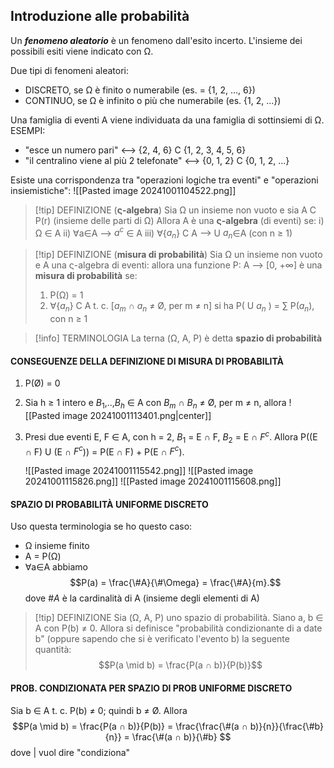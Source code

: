## Introduzione alle probabilità
Un ***fenomeno aleatorio*** è un fenomeno dall'esito incerto.
L'insieme dei possibili esiti viene indicato con Ω.

Due tipi di fenomeni aleatori:
- DISCRETO, se Ω è finito o numerabile (es.  = {1, 2, ..., 6})
- CONTINUO, se Ω è infinito o più che numerabile (es. {1, 2, ...})

Una famiglia di eventi A viene individuata da una famiglia di sottinsiemi di Ω.
ESEMPI:
- "esce un numero pari" <--> {2, 4, 6} C {1, 2, 3, 4, 5, 6}
- "il centralino viene al più 2 telefonate" <--> {0, 1, 2} C {0, 1, 2, ...}

Esiste una corrispondenza tra "operazioni logiche tra eventi" e "operazioni insiemistiche":
![[Pasted image 20241001104522.png]]

>[!tip] DEFINIZIONE (**ς-algebra**)
>Sia Ω un insieme non vuoto e sia A C P(r) (insieme delle parti di Ω)
>Allora A è una **ς-algebra** (di eventi) se:
>i) Ω ∈ A
>ii) ∀a∈A --> $a^c$ ∈ A
>iii) ∀{$a_n$} C A --> U $a_n$∈A (con n $\ge$ 1)


>[!tip] DEFINIZIONE (**misura di probabilità**)
>Sia Ω un insieme non vuoto e A una ς-algebra di eventi:
>allora una funzione P: A --> [0, +$\infty$] è una **misura di probabilità** se:
>1) P(Ω) = 1
>2) ∀{$a_n$} C A t. c. [$a_m$ ∩ $a_n$ ≠ Ø, per m ≠ n] si ha 
>	P( U $a_n$ ) = $\sum$ P($a_n$), con n $\ge$ 1


>[!info] TERMINOLOGIA
>La terna (Ω, A, P) è detta **spazio di probabilità**


#### CONSEGUENZE DELLA DEFINIZIONE DI MISURA DI PROBABILITÀ
1) P(Ø) = 0
2) Sia h $\ge$ 1 intero e $B_{1}$,..,$B_{h}$ ∈ A con $B_m$ ∩ $B_n$ ≠ Ø, per m ≠ n, allora ![[Pasted image 20241001113401.png|center]]
3) Presi due eventi E, F ∈ A, con h = 2, $B_{1}$ = E ∩ F, $B_{2}$ = E ∩ $F^c$. Allora
	P((E ∩ F) U (E ∩ $F^c$)) = P(E ∩ F) + P(E ∩ $F^c$).
	
	![[Pasted image 20241001115542.png]]
	![[Pasted image 20241001115826.png]]
	![[Pasted image 20241001115608.png]]


#### SPAZIO DI PROBABILITÀ UNIFORME DISCRETO
Uso questa terminologia se ho questo caso:
- Ω insieme finito
- A = P(Ω)
- ∀a∈A  abbiamo   $$P(a) = \frac{\#A}{\#\Omega} = \frac{\#A}{m}.$$ dove  $\#A$ è la cardinalità di A (insieme degli elementi di A)


>[!tip] DEFINIZIONE 
>Sia (Ω, A, P) uno spazio di probabilità. Siano a, b ∈ A con P(b) ≠ 0.
>Allora si definisce "probabilità condizionante di a date b" (oppure sapendo che si è verificato l'evento b) la seguente quantità:
>$$P(a \mid b) = \frac{P(a ∩ b)}{P(b)}$$


#### PROB. CONDIZIONATA PER SPAZIO DI PROB UNIFORME DISCRETO
Sia b ∈ A t. c. P(b) ≠ 0; quindi b ≠ Ø. 
Allora $$P(a \mid b) = \frac{P(a ∩ b)}{P(b)} = \frac{\frac{\#(a  ∩  b)}{n}}{\frac{\#b}{n}} = \frac{\#(a ∩ b)}{\#b}
$$ dove | vuol dire "condiziona"




